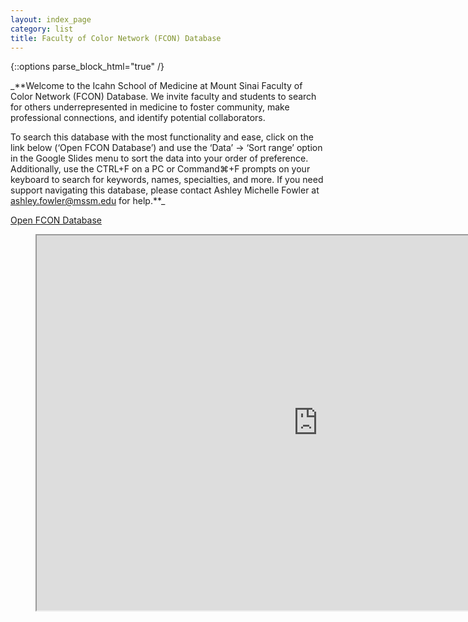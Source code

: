 ```yaml
---
layout: index_page
category: list
title: Faculty of Color Network (FCON) Database
---
```


{::options parse_block_html="true" /}

_**Welcome to the Icahn School of Medicine at Mount Sinai Faculty of Color Network (FCON) Database. We invite faculty and students to search for others underrepresented in medicine to foster community, make professional connections, and identify potential collaborators.

To search this database with the most functionality and ease, click on the link below (‘Open FCON Database’) and use the ‘Data’ → ‘Sort range’ option in the Google Slides menu to sort the data into your order of preference. Additionally, use the CTRL+F on a PC or Command⌘+F prompts on your keyboard to search for keywords, names, specialties, and more. If you need support navigating this database, please contact Ashley Michelle Fowler at ashley.fowler@mssm.edu for help.**_ 

[Open FCON Database](https://docs.google.com/spreadsheets/d/1VBbamuEr_pIS4soZ9F5UKhUZ2jtS1kHuR6WkvwtNa6Q/edit?usp=sharing)

<figure class="video_container">
<iframe src="https://docs.google.com/spreadsheets/d/e/2PACX-1vSawIeErSwsAMkjtOA0y6GsBYMOtf1PxKvtTHCm9oa8zIWoHbzH_R-7ttBFRVe5CkAYbMwGS8J6tPI_/pubhtml?widget=true&amp;headers=false" width="900" height="600" scroll="true"></iframe>
</figure>
